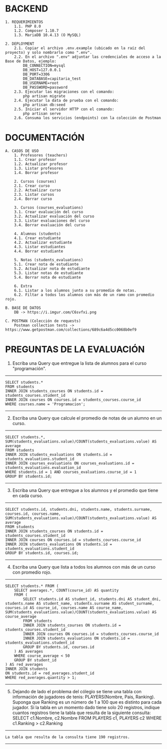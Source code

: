 # BACKEND

    1. REQUERIMIENTOS
        1.1. PHP 8.0
        1.2. Composer 1.10.7
        1.3. MariaDB 10.4.13 (O MySQL)

    2. DEPLOYMENT
        2.1. Copiar el archivo .env.example (ubicado en la raíz del proyecto) y solo nombrarlo como ".env".
        2.2. En el archivo ".env" adjuntar las credenciales de acceso a la Base de Datos, ejemplo:
            DB_CONNECTION=mysql
            DB_HOST=127.0.0.1
            DB_PORT=3306
            DB_DATABASE=capitaria_test
            DB_USERNAME=root
            DB_PASSWORD=password
        2.3. Ejecutar las migraciones con el comando:
            php artisan migrate
        2.4. Ejecutar la data de prueba con el comando:
            php artisan db:seed
        2.5. Iniciar el servidor HTTP con el comando:
            php artisan serve
        2.6. Consuma los servicios (endpoints) con la colección de Postman
# DOCUMENTACIÓN

    A. CASOS DE USO
        1. Profesores (teachers)
        1.1. Crear profesor
        1.2. Actualizar profesor
        1.3. Listar profesores
        1.4. Borrar profesor

        2. Cursos (courses)
        2.1. Crear curso
        2.2. Actualizar curso
        2.3. Listar cursos
        2.4. Borrar curso

        3. Cursos (courses_evaluations)
        3.1. Crear evaluación del curso
        3.2. Actualizar evaluación del curso
        3.3. Listar evaluaciones del curso
        3.4. Borrar evaluación del curso

        4. Alumnos (students)
        4.1. Crear estudiante
        4.2. Actualizar estudiante
        4.3. Listar estudiantes
        4.4. Borrar estudiante

        5. Notas (students_evaluations)
        5.1. Crear nota de estudiante
        5.2. Actualizar nota de estudiante
        5.3. Listar notas de estudiante
        5.4. Borrar nota de estudiante

        6. Extra
        6.1. Listar a los alumnos junto a su promedio de notas.
        6.2. Filtar a todos los alumnos con más de un ramo con promedio rojo.

    B. BASE DE DATOS
        DB -> https://i.imgur.com/C6svfxi.png

    C. POSTMAN (Colección de requests)
        Postman collection tests -> https://www.getpostman.com/collections/689c6a4d5cc0068b0ef9
# PREGUNTAS DE LA EVALUACIÓN

1. Escriba una Query que entregue la lista de alumnos para el curso "programación".
---
    SELECT students.* 
    FROM students
    INNER JOIN students_courses ON students.id = students_courses.student_id
    INNER JOIN courses ON courses.id = students_courses.course_id
    WHERE courses.name = 'Programacion';
---

2. Escriba una Query que calcule el promedio de notas de un alumno en un curso.
---
    SELECT students.*, SUM(students_evaluations.value)/COUNT(students_evaluations.value) AS average 
    FROM students
    INNER JOIN students_evaluations ON students.id = students_evaluations.student_id
    INNER JOIN courses_evaluations ON courses_evaluations.id = students_evaluations.evaluation_id
    WHERE students.id = 1 AND courses_evaluations.course_id = 1
    GROUP BY students.id;
---

3. Escriba una Query que entregue a los alumnos y el promedio que tiene en cada curso.
---
    SELECT students.id, students.dni, students.name, students.surname, courses.id, courses.name, SUM(students_evaluations.value)/COUNT(students_evaluations.value) AS average
    FROM students
    INNER JOIN students_courses ON students.id = students_courses.student_id
    INNER JOIN courses ON courses.id = students_courses.course_id
    INNER JOIN students_evaluations ON students.id = students_evaluations.student_id
    GROUP BY students.id, courses.id;
---

4. Escriba una Query que lista a todos los alumnos con más de un curso con promedio rojo.
---
    SELECT students.* FROM (
        SELECT averages.*, COUNT(course_id) AS quantity
        FROM (
            SELECT students.id AS student_id, students.dni AS student_dni, students.name AS student_name, students.surname AS student_surname, courses.id AS course_id, courses.name AS course_name, SUM(students_evaluations.value)/COUNT(students_evaluations.value) AS course_average
            FROM students
            INNER JOIN students_courses ON students.id = students_courses.student_id
            INNER JOIN courses ON courses.id = students_courses.course_id
            INNER JOIN students_evaluations ON students.id = students_evaluations.student_id
            GROUP BY students.id, courses.id
        ) AS averages
        WHERE course_average < 50
        GROUP BY student_id
    ) AS red_averages
    INNER JOIN students 
    ON students.id = red_averages.student_id
    WHERE red_averages.quantity > 1;
---

5. Dejando de lado el problema del cólegio se tiene una tabla con información de jugadores de tenis: PLAYERS(Nombre, Pais, Ranking). Suponga que Ranking es un número de 1 a 100 que es distinto para cada jugador. Si la tabla en un momento dado tiene solo 20 registros, indique cuantos registros tiene la tabla que resulta de la siguiente consulta: 
SELECT c1.Nombre, c2.Nombre
FROM PLAYERS c1, PLAYERS c2
WHERE c1.Ranking > c2.Ranking
---
    La tabla que resulta de la consulta tiene 190 registros.
---